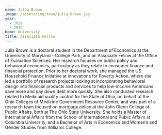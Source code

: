 ```yaml
---
name: Julia Brown
image: /assets/img/team/julia_brown.jpg
year:
  - 2019
  - 2020
home: University
title: Associate Fellow
---
```


Julia Brown is a doctoral student in the Department of Economics at the University of Maryland - College Park, and an Associate Fellow at the Office of Evaluation Sciences. Her research focuses on public policy and behavioral economics, particularly as they relate to consumer finance and financial protection. Prior to her doctoral work, she managed the US Household Finance Initiative at Innovations for Poverty Action, where she led a portfolio of research projects looking at incorporating behavioral design into financial products and services to help low-income Americans save more and pay down debt more quickly. She also conducted research related to Medicaid quality control for the State of Ohio, on behalf of the Ohio Colleges of Medicine Government Resource Center, and was part of a research team focused on mortgage policy at the John Glenn College of Public Affairs, both at The Ohio State University. She holds a Master of International Affairs from the School of International and Public Affairs at Columbia University, and a Bachelor of Arts in Economics and Women’s and Gender Studies from Williams College.
